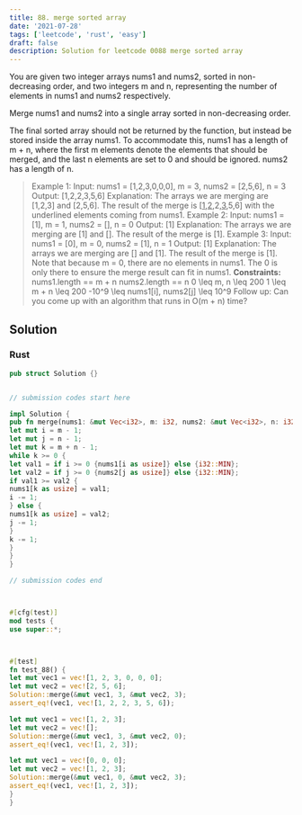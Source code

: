 ```yaml
---
title: 88. merge sorted array
date: '2021-07-28'
tags: ['leetcode', 'rust', 'easy']
draft: false
description: Solution for leetcode 0088 merge sorted array
---
```




You are given two integer arrays nums1 and nums2, sorted in non-decreasing order, and two integers m and n, representing the number of elements in nums1 and nums2 respectively.

Merge nums1 and nums2 into a single array sorted in non-decreasing order.

The final sorted array should not be returned by the function, but instead be stored inside the array nums1. To accommodate this, nums1 has a length of m + n, where the first m elements denote the elements that should be merged, and the last n elements are set to 0 and should be ignored. nums2 has a length of n.



>   Example 1:
>   Input: nums1 <TeX>=</TeX> [1,2,3,0,0,0], m <TeX>=</TeX> 3, nums2 <TeX>=</TeX> [2,5,6], n <TeX>=</TeX> 3
>   Output: [1,2,2,3,5,6]
>   Explanation: The arrays we are merging are [1,2,3] and [2,5,6].
>   The result of the merge is [<u>1</u>,<u>2</u>,2,<u>3</u>,5,6] with the underlined elements coming from nums1.
>   Example 2:
>   Input: nums1 <TeX>=</TeX> [1], m <TeX>=</TeX> 1, nums2 <TeX>=</TeX> [], n <TeX>=</TeX> 0
>   Output: [1]
>   Explanation: The arrays we are merging are [1] and [].
>   The result of the merge is [1].
>   Example 3:
>   Input: nums1 <TeX>=</TeX> [0], m <TeX>=</TeX> 0, nums2 <TeX>=</TeX> [1], n <TeX>=</TeX> 1
>   Output: [1]
>   Explanation: The arrays we are merging are [] and [1].
>   The result of the merge is [1].
>   Note that because m <TeX>=</TeX> 0, there are no elements in nums1. The 0 is only there to ensure the merge result can fit in nums1.
**Constraints:**
>   	nums1.length <TeX>=</TeX><TeX>=</TeX> m + n
>   	nums2.length <TeX>=</TeX><TeX>=</TeX> n
>   	0 <TeX>\leq</TeX> m, n <TeX>\leq</TeX> 200
>   	1 <TeX>\leq</TeX> m + n <TeX>\leq</TeX> 200
>   	-10^9 <TeX>\leq</TeX> nums1[i], nums2[j] <TeX>\leq</TeX> 10^9
>   Follow up: Can you come up with an algorithm that runs in O(m + n) time?


## Solution


### Rust
```rust
pub struct Solution {}


// submission codes start here

impl Solution {
pub fn merge(nums1: &mut Vec<i32>, m: i32, nums2: &mut Vec<i32>, n: i32) {
let mut i = m - 1;
let mut j = n - 1;
let mut k = m + n - 1;
while k >= 0 {
let val1 = if i >= 0 {nums1[i as usize]} else {i32::MIN};
let val2 = if j >= 0 {nums2[j as usize]} else {i32::MIN};
if val1 >= val2 {
nums1[k as usize] = val1;
i -= 1;
} else {
nums1[k as usize] = val2;
j -= 1;
}
k -= 1;
}
}
}

// submission codes end



#[cfg(test)]
mod tests {
use super::*;



#[test]
fn test_88() {
let mut vec1 = vec![1, 2, 3, 0, 0, 0];
let mut vec2 = vec![2, 5, 6];
Solution::merge(&mut vec1, 3, &mut vec2, 3);
assert_eq!(vec1, vec![1, 2, 2, 3, 5, 6]);

let mut vec1 = vec![1, 2, 3];
let mut vec2 = vec![];
Solution::merge(&mut vec1, 3, &mut vec2, 0);
assert_eq!(vec1, vec![1, 2, 3]);

let mut vec1 = vec![0, 0, 0];
let mut vec2 = vec![1, 2, 3];
Solution::merge(&mut vec1, 0, &mut vec2, 3);
assert_eq!(vec1, vec![1, 2, 3]);
}
}

```
